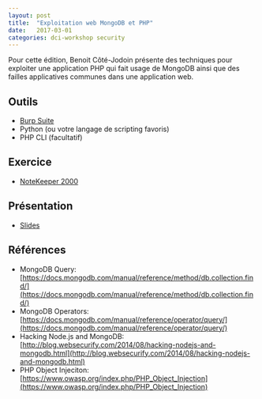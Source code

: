 ```yaml
---
layout: post
title:  "Exploitation web MongoDB et PHP"
date:   2017-03-01
categories: dci-workshop security
---
```


Pour cette édition, Benoit Côté-Jodoin présente des techniques pour exploiter une application PHP qui fait usage de MongoDB ainsi que des failles applicatives communes dans une application web.

## Outils
- [Burp Suite](https://portswigger.net/burp/)
- Python (ou votre langage de scripting favoris)
- PHP CLI (facultatif)

## Exercice
- [NoteKeeper 2000](http://notes.workshop.dciets.com/)

## Présentation
- [Slides](https://docs.google.com/presentation/d/1lKApiHyr03vpXt5gSypr6K_4l1Vf77hz0-_Yn6QbFwo/edit?usp=sharing)

## Références
- MongoDB Query: [https://docs.mongodb.com/manual/reference/method/db.collection.find/](https://docs.mongodb.com/manual/reference/method/db.collection.find/)
- MongoDB Operators: [https://docs.mongodb.com/manual/reference/operator/query/](https://docs.mongodb.com/manual/reference/operator/query/)
- Hacking Node.js and MongoDB: [http://blog.websecurify.com/2014/08/hacking-nodejs-and-mongodb.html](http://blog.websecurify.com/2014/08/hacking-nodejs-and-mongodb.html)
- PHP Object Injeciton: [https://www.owasp.org/index.php/PHP_Object_Injection](https://www.owasp.org/index.php/PHP_Object_Injection)
